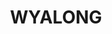 ---
lastmod: '2025-04-06T06:05:20+00:00'
latitude: -33.839275
layout: suburb
longitude: 147.308172
postcode: '2671'
state: NSW
title: WYALONG
url: /nsw/wyalong/
---